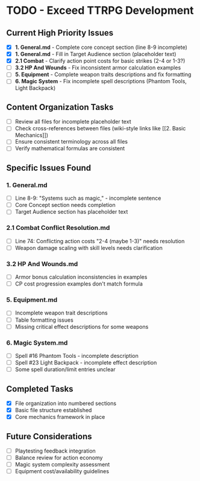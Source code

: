 # TODO - Exceed TTRPG Development

## Current High Priority Issues

- [x] **1. General.md** - Complete core concept section (line 8-9 incomplete)
- [x] **1. General.md** - Fill in Target Audience section (placeholder text)
- [x] **2.1 Combat** - Clarify action point costs for basic strikes (2-4 or 1-3?)
- [ ] **3.2 HP And Wounds** - Fix inconsistent armor calculation examples
- [ ] **5. Equipment** - Complete weapon traits descriptions and fix formatting
- [ ] **6. Magic System** - Fix incomplete spell descriptions (Phantom Tools, Light Backpack)

## Content Organization Tasks

- [ ] Review all files for incomplete placeholder text
- [ ] Check cross-references between files (wiki-style links like [[2. Basic Mechanics]])
- [ ] Ensure consistent terminology across all files
- [ ] Verify mathematical formulas are consistent

## Specific Issues Found

### 1. General.md
- [ ] Line 8-9: "Systems such as magic," - incomplete sentence
- [ ] Core Concept section needs completion
- [ ] Target Audience section has placeholder text

### 2.1 Combat Conflict Resolution.md
- [ ] Line 74: Conflicting action costs "2-4 (maybe 1-3)" needs resolution
- [ ] Weapon damage scaling with skill levels needs clarification

### 3.2 HP And Wounds.md
- [ ] Armor bonus calculation inconsistencies in examples
- [ ] CP cost progression examples don't match formula

### 5. Equipment.md
- [ ] Incomplete weapon trait descriptions
- [ ] Table formatting issues
- [ ] Missing critical effect descriptions for some weapons

### 6. Magic System.md
- [ ] Spell #16 Phantom Tools - incomplete description
- [ ] Spell #23 Light Backpack - incomplete effect description
- [ ] Some spell duration/limit entries unclear

## Completed Tasks

- [x] File organization into numbered sections
- [x] Basic file structure established
- [x] Core mechanics framework in place

## Future Considerations

- [ ] Playtesting feedback integration
- [ ] Balance review for action economy
- [ ] Magic system complexity assessment
- [ ] Equipment cost/availability guidelines